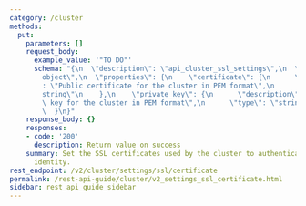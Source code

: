 ```yaml
---
category: /cluster
methods:
  put:
    parameters: []
    request_body:
      example_value: '"TO DO"'
      schema: "{\n  \"description\": \"api_cluster_ssl_settings\",\n  \"type\": \"\
        object\",\n  \"properties\": {\n    \"certificate\": {\n      \"description\"\
        : \"Public certificate for the cluster in PEM format\",\n      \"type\": \"\
        string\"\n    },\n    \"private_key\": {\n      \"description\": \"Private\
        \ key for the cluster in PEM format\",\n      \"type\": \"string\"\n    }\n\
        \  }\n}"
    response_body: {}
    responses:
    - code: '200'
      description: Return value on success
    summary: Set the SSL certificates used by the cluster to authenticate its own
      identity.
rest_endpoint: /v2/cluster/settings/ssl/certificate
permalink: /rest-api-guide/cluster/v2_settings_ssl_certificate.html
sidebar: rest_api_guide_sidebar
---
```

